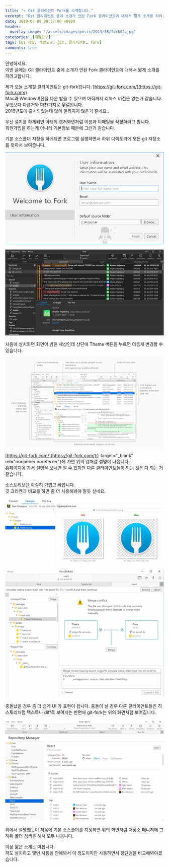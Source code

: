 ```yaml
---
title: "⭐️ Git 클라이언트 Fork를 소개합니다."
excerpt: "Git 클라이언트 중에 소개가 안된 Fork 클라이언트에 대해서 짧게 소개를 하려고합니다."
date: 2019-08-09 09:37:00 +0900
header: 
  overlay_image: "/assets/images/posts/2019/08/fork02.jpg"
categories: [개발도구]
tags: [UI 개발, 개발도구, git, 클라이언트, fork]
comments: true
---
```


안녕하세요.  
이번 글에는 Git 클라이언트 중에 소개가 안된 Fork 클라이언트에 대해서 짧게 소개를 하려고합니다.

제가 오늘 소개할 클라이언트는 git-fork입니다. [https://git-fork.com/](https://git-fork.com/)  
Mac과 Window버전을 다운 받을 수 있으며 아직까지 리눅스 버전은 없는거 같습니다.  
무엇보다 다른거와 마찬가지로 **무료**입니다.  
2016년도에 출시되었는데 많이 알려지지 않은거 같네요..

우선 설치를 하게되면 아래의 캡쳐화면처럼 이름과 이메일을 작성하라고 합니다.  
회원가입을 하는게 아니라 기본정보 때문에 그런거 같습니다.  

기본 소스폴더 지정을 하게되면 프로그램 실행하면서 하위 디렉토리에 모든 git 저장소를 찾아서 보여줍니다.

![git-fork 클라이언트 설치 화면 갈무리](/assets/images/posts/2019/08/Fork01-1.png)

![git-fork 어두운 테마 화면 갈무리](/assets/images/posts/2019/08/Fork02-1.jpg)

처음에 설치화면 화면이 밝은 세상인데 상단에 Theme 버튼을 누르면 어둡게 변경할 수 있습니다.

![git-fork 홈페이지 화면설명 갈무리 한것입니다.](/assets/images/posts/2019/08/Fork02.png)

[https://git-fork.com/](https://git-fork.com/){: target="_blank" rel="noopener noreferrer"}에 가면 위의 캡처럼 설명이 나옵니다.  
홈페이지에 가서 설명을 보시면 알 수 있지만 다른 클라이언트들이 되는 것은 다 되는 거같습니다.  

소스트리보단 확실히 가볍고 빠릅니다.  
깃 크라켄과 비교를 하면 좀 더 사용해봐야 알듯 싶네요.

![이미지도 버전관리가 됩니다.](/assets/images/posts/2019/08/ImageDiffWin.jpg)

![git-fork 홈페이지 갈무리](/assets/images/posts/2019/08/MergeConflictWin1.jpg)

충돌났을 경우 좀 더 쉽게 UI 가 표현이 됩니다.
충돌이 날 경우 다른 클라이언트들은 히스토리처럼 텍스트나 diff로 보여지는 반면에 git-fork는 위의 화면처럼 보여집니다.

![](/assets/images/posts/2019/08/RepositoryManagerWin.jpg)

위에서 설명했듯이 처음에 기본 소스폴더를 지정하면 위의 화면처럼 저장소 매니저에 그 하위 폴더 검색을 해서 모두 나옵니다.

이상 짧은 소개는 마칩니다.  
저도 설치하고 몇번 사용을 안해봐서 이 정도이지만 사용하면서 장단점을 비교해봐야겠습니다.
